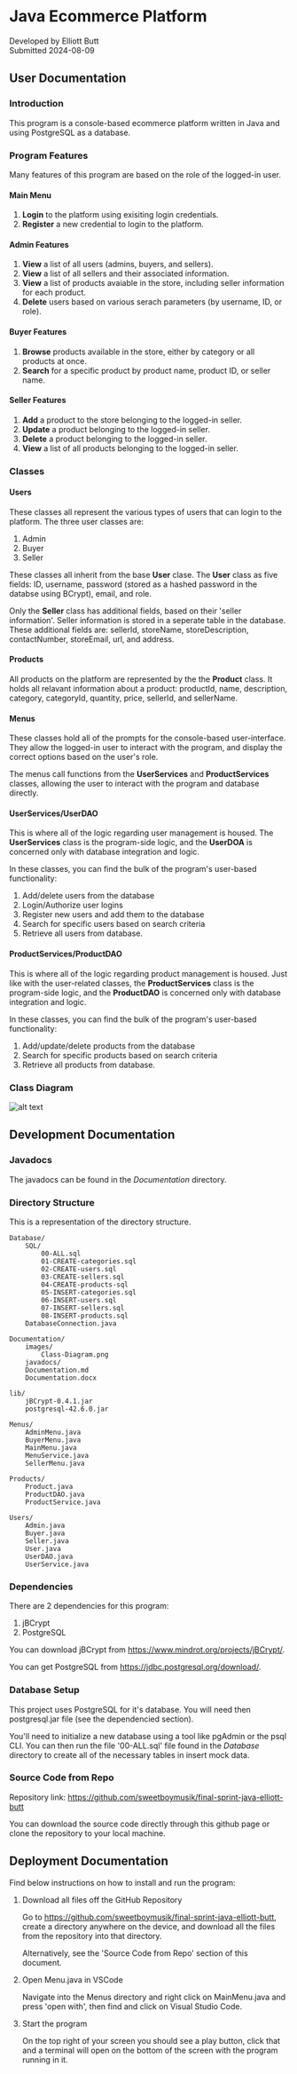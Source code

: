 # Java Ecommerce Platform

Developed by Elliott Butt
<br>
Submitted 2024-08-09

## User Documentation

### Introduction

This program is a console-based ecommerce platform written in Java and using PostgreSQL as a database.

### Program Features

Many features of this program are based on the role of the logged-in user.

#### Main Menu

1. **Login** to the platform using exisiting login credentials.
2. **Register** a new credential to login to the platform.

#### Admin Features

1. **View** a list of all users (admins, buyers, and sellers).
2. **View** a list of all sellers and their associated information.
3. **View** a list of products avaiable in the store, including seller information for each product.
4. **Delete** users based on various serach parameters (by username, ID, or role).

#### Buyer Features

1. **Browse** products available in the store, either by category or all products at once.
2. **Search** for a specific product by product name, product ID, or seller name.

#### Seller Features

1. **Add** a product to the store belonging to the logged-in seller.
2. **Update** a product belonging to the logged-in seller.
3. **Delete** a product belonging to the logged-in seller.
4. **View** a list of all products belonging to the logged-in seller.

<!-- -->

### Classes

#### Users

These classes all represent the various types of users that can login to the platform. The three user classes are:

1. Admin
2. Buyer
3. Seller
<!-- -->

These classes all inherit from the base **User** clase. The **User** class as five fields: ID, username, password (stored as a hashed password in the databse using BCrypt), email, and role.

Only the **Seller** class has additional fields, based on their 'seller information'. Seller information is stored in a seperate table in the database. These additional fields are: sellerId, storeName, storeDescription, contactNumber, storeEmail, url, and address.

#### Products

All products on the platform are represented by the the **Product** class. It holds all relavant information about a product: productId, name, description, category, categoryId, quantity, price, sellerId, and sellerName.

#### Menus

These classes hold all of the prompts for the console-based user-interface. They allow the logged-in user to interact with the program, and display the correct options based on the user's role.

The menus call functions from the **UserServices** and **ProductServices** classes, allowing the user to interact with the program and database directly.

#### UserServices/UserDAO

This is where all of the logic regarding user management is housed. The **UserServices** class is the program-side logic, and the **UserDOA** is concerned only with database integration and logic.

In these classes, you can find the bulk of the program's user-based functionality:

1. Add/delete users from the database
2. Login/Authorize user logins
3. Register new users and add them to the database
4. Search for specific users based on search criteria
5. Retrieve all users from database.

#### ProductServices/ProductDAO

This is where all of the logic regarding product management is housed. Just like with the user-related classes, the **ProductServices** class is the program-side logic, and the **ProductDAO** is concerned only with database integration and logic.

In these classes, you can find the bulk of the program's user-based functionality:

1. Add/update/delete products from the database
2. Search for specific products based on search criteria
3. Retrieve all products from database.

### Class Diagram

![alt text](https://github.com/sweetboymusik/final-sprint-java-elliott-butt/blob/main/Documentation/images/Class-Diagram.png)

## Development Documentation

### Javadocs

The javadocs can be found in the _Documentation_ directory.

### Directory Structure

This is a representation of the directory structure.

    Database/
        SQL/
            00-ALL.sql
            01-CREATE-categories.sql
            02-CREATE-users.sql
            03-CREATE-sellers.sql
            04-CREATE-products-sql
            05-INSERT-categories.sql
            06-INSERT-users.sql
            07-INSERT-sellers.sql
            08-INSERT-products.sql
        DatabaseConnection.java

    Documentation/
        images/
            Class-Diagram.png
        javadocs/
        Documentation.md
        Documentation.docx

    lib/
        jBCrypt-0.4.1.jar
        postgresql-42.6.0.jar

    Menus/
        AdminMenu.java
        BuyerMenu.java
        MainMenu.java
        MenuService.java
        SellerMenu.java

    Products/
        Product.java
        ProductDAO.java
        ProductService.java

    Users/
        Admin.java
        Buyer.java
        Seller.java
        User.java
        UserDAO.java
        UserService.java

### Dependencies

There are 2 dependencies for this program:

1. jBCrypt
2. PostgreSQL

You can download jBCrypt from https://www.mindrot.org/projects/jBCrypt/.

You can get PostgreSQL from https://jdbc.postgresql.org/download/.

### Database Setup

This project uses PostgreSQL for it's database. You will need then postgresql.jar file (see the dependencied section).

You'll need to initialize a new database using a tool like pgAdmin or the psql CLI. You can then run the file '00-ALL.sql' file found in the _Database_ directory to create all of the necessary tables in insert mock data.

### Source Code from Repo

Repository link: https://github.com/sweetboymusik/final-sprint-java-elliott-butt

You can download the source code directly through this github page or clone the repository to your local machine.

## Deployment Documentation

Find below instructions on how to install and run the program:

1. Download all files off the GitHub Repository

   Go to https://github.com/sweetboymusik/final-sprint-java-elliott-butt, create a directory anywhere on the device, and download all the files from the repository into that directory.

   Alternatively, see the 'Source Code from Repo' section of this document.

2. Open Menu.java in VSCode

   Navigate into the Menus directory and right click on MainMenu.java and press 'open with', then find and click on Visual Studio Code.

3. Start the program

   On the top right of your screen you should see a play button, click that and a terminal will open on the bottom of the screen with the program running in it.
